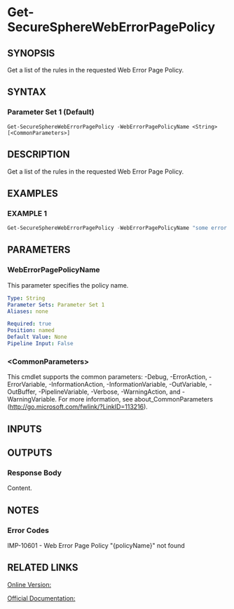 ﻿# Get-SecureSphereWebErrorPagePolicy

## SYNOPSIS
Get a list of the rules in the requested Web Error Page Policy.

## SYNTAX

### Parameter Set 1 (Default)
```
Get-SecureSphereWebErrorPagePolicy -WebErrorPagePolicyName <String> [<CommonParameters>]
```

## DESCRIPTION
Get a list of the rules in the requested Web Error Page Policy.

## EXAMPLES

### EXAMPLE 1

```powershell
Get-SecureSphereWebErrorPagePolicy -WebErrorPagePolicyName "some error page policy"
```

## PARAMETERS

### WebErrorPagePolicyName
This parameter specifies the policy name.

```yaml
Type: String
Parameter Sets: Parameter Set 1
Aliases: none

Required: true
Position: named
Default Value: None
Pipeline Input: False
```

### \<CommonParameters\>
This cmdlet supports the common parameters: -Debug, -ErrorAction, -ErrorVariable, -InformationAction, -InformationVariable, -OutVariable, -OutBuffer, -PipelineVariable, -Verbose, -WarningAction, and -WarningVariable. For more information, see about_CommonParameters (http://go.microsoft.com/fwlink/?LinkID=113216).

## INPUTS

## OUTPUTS

### Response Body
Content.

## NOTES

### Error Codes
IMP-10601 - Web Error Page Policy "{policyName}" not found

## RELATED LINKS

[Online Version:](https://github.com/akshinmustafayev/Documentation/MD)

[Official Documentation:](https://docs.imperva.com/bundle/v13.6-api-reference-guide/page/70347.htm)



